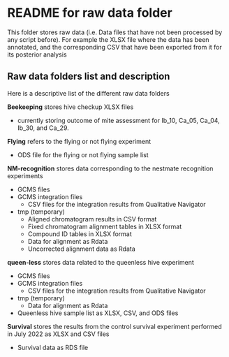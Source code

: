 # README for raw data folder
This folder stores raw data (i.e. Data files that have not been processed by any script before). For example the XLSX file where the data has been annotated, and the corresponding CSV that have been exported from it for its posterior analysis

## Raw data folders list and description
Here is a descriptive list of the different raw data folders

**Beekeeping** stores hive checkup XLSX files  
- currently storing outcome of 
  mite assessment for Ib_10, Ca_05, Ca_04, Ib_30, and Ca_29.
  
**Flying** refers to the flying or not flying experiment
- ODS file for the flying or not flying sample list

**NM-recognition** stores data corresponding to the nestmate recognition experiments
- GCMS files
- GCMS integration files
  - CSV files for the integration results from Qualitative Navigator
- tmp (temporary)
  - Aligned chromatogram results in CSV format
  - Fixed chromatogram alignment tables in XLSX format
  - Compound ID tables in XLSX format
  - Data for alignment as Rdata
  - Uncorrected alignment data as Rdata

**queen-less** stores data related to the queenless hive experiment 
- GCMS files
- GCMS integration files
  - CSV files for the integration results from Qualitative Navigator
- tmp (temporary)
  - Data for alignment as Rdata
- Queenless hive sample list as XLSX, CSV, and ODS files

**Survival** stores the results from the control survival experiment performed in July 2022
as XLSX and CSV files
- Survival data as RDS file
  
  